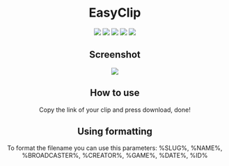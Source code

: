 <h1 align="center">EasyClip</h1>
<p align="center">
<a href="https://github.com/xRealNeon/EasyClip/releases"><img src="https://img.shields.io/github/release/xRealNeon/EasyClip.svg"></a>
<a href="https://github.com/xRealNeon/EasyClip/blob/master/LICENSE"><img src="https://img.shields.io/github/license/xRealNeon/EasyClip.svg"></a>
<a><img src="https://img.shields.io/github/last-commit/xRealNeon/EasyClip.svg"></a>
<a href="https://www.codacy.com/app/NeoCode/EasyClip?utm_source=github.com&amp;utm_medium=referral&amp;utm_content=xRealNeon/EasyClip&amp;utm_campaign=Badge_Grade"><img src="https://api.codacy.com/project/badge/Grade/d3c43ce39d5e4770a08fd51d0bb0e0f9"></a>
<a href="https://discord.gg/rpvdY42"><img src="https://discordapp.com/api/guilds/365206523749728266/embed.png"></a>
</p>

<h2 align="center">Screenshot</h2>
<p align="center"><img align="center" src="https://i.ibb.co/qdVLkjN/Screenshot-76.png"></p>

<h2 align="center">How to use</h2>
<p align="center">Copy the link of your clip and press download, done!</p>

<h2 align="center">Using formatting</h2>
<p align="center">To format the filename you can use this parameters: %SLUG%, %NAME%, %BROADCASTER%, %CREATOR%, %GAME%, %DATE%, %ID%</p>
